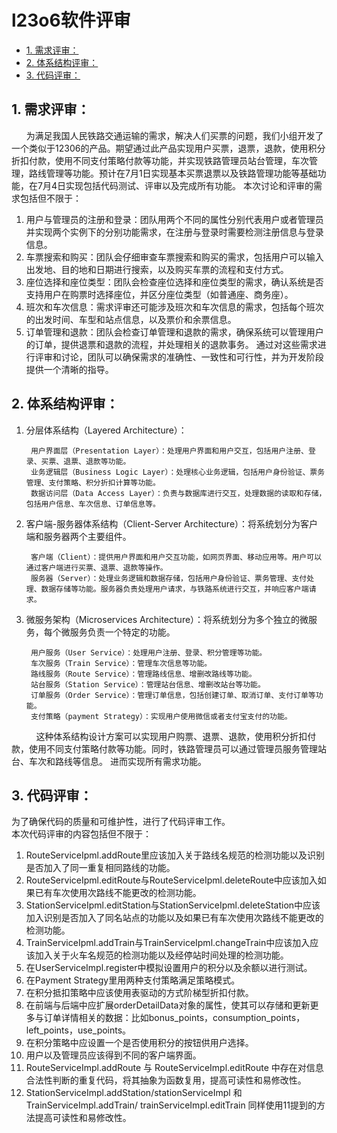 # l23o6软件评审
- [1. 需求评审：](#1-需求评审)
- [2. 体系结构评审：](#2-体系结构评审)
- [3. 代码评审：](#3-代码评审)

## 1. 需求评审：

&nbsp;&nbsp;&nbsp;&nbsp;&nbsp;&nbsp;为满足我国人民铁路交通运输的需求，解决人们买票的问题，我们小组开发了一个类似于12306的产品。期望通过此产品实现用户买票，退票，退款，使用积分折扣付款，使用不同支付策略付款等功能，并实现铁路管理员站台管理，车次管理，路线管理等功能。预计在7月1日实现基本买票退票以及铁路管理功能等基础功能，在7月4日实现包括代码测试、评审以及完成所有功能。
本次讨论和评审的需求包括但不限于：
1.	用户与管理员的注册和登录：团队用两个不同的属性分别代表用户或者管理员并实现两个实例下的分别功能需求，在注册与登录时需要检测注册信息与登录信息。
2.	车票搜索和购买：团队会仔细审查车票搜索和购买的需求，包括用户可以输入出发地、目的地和日期进行搜索，以及购买车票的流程和支付方式。
3.	座位选择和座位类型：团队会检查座位选择和座位类型的需求，确认系统是否支持用户在购票时选择座位，并区分座位类型（如普通座、商务座）。
4.	班次和车次信息：需求评审还可能涉及班次和车次信息的需求，包括每个班次的出发时间、车型和站点信息，以及票价和余票信息。
5.	订单管理和退款：团队会检查订单管理和退款的需求，确保系统可以管理用户的订单，提供退票和退款的流程，并处理相关的退款事务。
通过对这些需求进行评审和讨论，团队可以确保需求的准确性、一致性和可行性，并为开发阶段提供一个清晰的指导。

## 2. 体系结构评审：
1) 分层体系结构（Layered Architecture）：

        用户界面层（Presentation Layer）：处理用户界面和用户交互，包括用户注册、登录、买票、退票、退款等功能。
        业务逻辑层（Business Logic Layer）：处理核心业务逻辑，包括用户身份验证、票务管理、支付策略、积分折扣计算等功能。
        数据访问层（Data Access Layer）：负责与数据库进行交互，处理数据的读取和存储，包括用户信息、车次信息、订单信息等。

2) 客户端-服务器体系结构（Client-Server Architecture）：将系统划分为客户端和服务器两个主要组件。

        客户端（Client）：提供用户界面和用户交互功能，如网页界面、移动应用等。用户可以通过客户端进行买票、退票、退款等操作。
        服务器（Server）：处理业务逻辑和数据存储，包括用户身份验证、票务管理、支付处理、数据存储等功能。服务器负责处理用户请求，与铁路系统进行交互，并响应客户端请求。

3) 微服务架构（Microservices Architecture）：将系统划分为多个独立的微服务，每个微服务负责一个特定的功能。

        用户服务（User Service）：处理用户注册、登录、积分管理等功能。
        车次服务（Train Service）：管理车次信息等功能。
        路线服务（Route Service）：管理路线信息、增删改路线等功能。
        站台服务（Station Service）：管理站台信息、增删改站台等功能。
        订单服务（Order Service）：管理订单信息，包括创建订单、取消订单、支付订单等功能。
        支付策略（payment Strategy）：实现用户使用微信或者支付宝支付的功能。


&nbsp;&nbsp;&nbsp;&nbsp;&nbsp;&nbsp;&nbsp;&nbsp;&nbsp;&nbsp;这种体系结构设计方案可以实现用户购票、退票、退款，使用积分折扣付款，使用不同支付策略付款等功能。同时，铁路管理员可以通过管理员服务管理站台、车次和路线等信息。
进而实现所有需求功能。

## 3. 代码评审：
为了确保代码的质量和可维护性，进行了代码评审工作。<br>
本次代码评审的内容包括但不限于： 
1.	RouteServiceIpml.addRoute里应该加入关于路线名规范的检测功能以及识别是否加入了同一重复相同路线的功能。
2.	RouteServiceIpml.editRoute与RouteServiceIpml.deleteRoute中应该加入如果已有车次使用次路线不能更改的检测功能。
3.	StationServiceIpml.editStation与StationServiceIpml.deleteStation中应该加入识别是否加入了同名站点的功能以及如果已有车次使用次路线不能更改的检测功能。
4.	TrainServiceIpml.addTrain与TrainServiceIpml.changeTrain中应该加入应该加入关于火车名规范的检测功能以及经停站时间处理的检测功能。
5.	在UserServiceImpl.register中模拟设置用户的积分以及余额以进行测试。
6.	在Payment Strategy里用两种支付策略满足策略模式。
7.	在积分抵扣策略中应该使用表驱动的方式阶梯型折扣付款。
8.	在前端与后端中应扩展orderDetailData对象的属性，使其可以存储和更新更多与订单详情相关的数据：比如bonus_points，consumption_points，left_points，use_points。
9.	在积分策略中应设置一个是否使用积分的按钮供用户选择。
10.	用户以及管理员应该得到不同的客户端界面。
11.	RouteServiceImpl.addRoute 与 RouteServiceImpl.editRoute 中存在对信息合法性判断的重复代码，将其抽象为函数复用，提高可读性和易修改性。
12.	StationServiceImpl.addStation/stationServiceImpl 和 TrainServiceImpl.addTrain/ trainServiceImpl.editTrain 同样使用11提到的方法提高可读性和易修改性。



